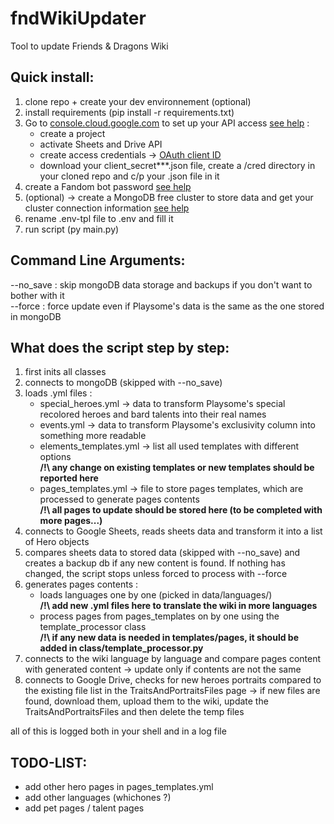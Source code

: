 # fndWikiUpdater
Tool to update Friends & Dragons Wiki

## Quick install: ##
1. clone repo + create your dev environnement (optional)
2. install requirements (pip install -r requirements.txt)
3.  Go to [console.cloud.google.com](https://console.cloud.google.com/) to set up your API access [see help](https://developers.google.com/workspace/sheets/api/quickstart/python) :
      - create a project
      - activate Sheets and Drive API
      - create access credentials -> [OAuth client ID](https://developers.google.com/workspace/guides/create-credentials#oauth-client-id)
      - download your client_secret***.json file, create a /cred directory in your cloned repo and c/p your .json file in it
4. create a Fandom bot password [see help](https://community.fandom.com/wiki/Help:Bots#Using_Special:BotPasswords)
5. (optional) -> create a MongoDB free cluster to store data and get your cluster connection information [see help](https://www.mongodb.com/docs/atlas/tutorial/connect-to-your-cluster)
6. rename .env-tpl file to .env and fill it
7. run script (py main.py)

## Command Line Arguments: ##
--no_save : skip mongoDB data storage and backups if you don't want to bother with it  
--force   : force update even if Playsome's data is the same as the one stored in mongoDB

## What does the script step by step: ##
1. first inits all classes
2. connects to mongoDB (skipped with --no_save)
3. loads .yml files :
   - special_heroes.yml -> data to transform Playsome's special recolored heroes and bard talents into their real names
   - events.yml -> data to transform Playsome's exclusivity column into something more readable
   - elements_templates.yml -> list all used templates with different options  
     **/!\ any change on existing templates or new templates should be reported here**
   - pages_templates.yml -> file to store pages templates, which are processed to generate pages contents  
     **/!\ all pages to update should be stored here (to be completed with more pages...)**
4. connects to Google Sheets, reads sheets data and transform it into a list of Hero objects
5. compares sheets data to stored data (skipped with --no_save) and creates a backup db if any new content is found. If nothing has changed, the script stops unless forced to process with --force
6. generates pages contents :
   - loads languages one by one (picked in data/languages/)  
     **/!\ add new .yml files here to translate the wiki in more languages**
   - process pages from pages_templates on by one using the template_processor class  
     **/!\ if any new data is needed in templates/pages, it should be added in class/template_processor.py**
7. connects to the wiki language by language and compare pages content with generated content -> update only if contents are not the same
8. connects to Google Drive, checks for new heroes portraits compared to the existing file list in the TraitsAndPortraitsFiles page
   -> if new files are found, download them, upload them to the wiki, update the TraitsAndPortraitsFiles and then delete the temp files

all of this is logged both in your shell and in a log file

## TODO-LIST: ##
- add other hero pages in pages_templates.yml
- add other languages (whichones ?)
- add pet pages / talent pages

